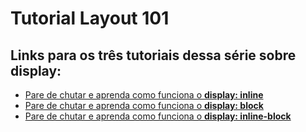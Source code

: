 # Tutorial Layout 101

## Links para os três tutoriais dessa série sobre **display**:

* [Pare de chutar e aprenda como funciona o **display: inline**](https://medium.com/collabcode/pare-de-chutar-e-aprenda-como-funciona-o-display-inline-4ccb7b77371d)
* [Pare de chutar e aprenda como funciona o **display: block**](https://medium.com/collabcode/pare-de-chutar-e-aprenda-como-funciona-o-display-block-98480c987950)
* [Pare de chutar e aprenda como funciona o **display: inline-block**](https://medium.com/collabcode/pare-de-chutar-e-aprenda-como-funciona-o-display-inline-block-4e6cba2f19d4)

